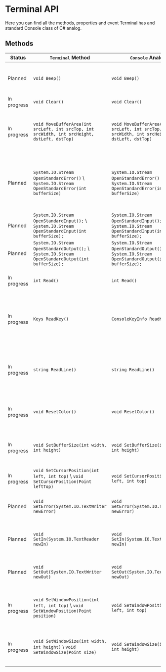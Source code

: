 # Terminal API

Here you can find all the methods, properties and event Terminal has and standard Console class of C# analog.

## Methods

| Status | `Terminal` Method | `Console` Analog | Description |
| --- | --- | --- | --- |
| Planned | `void Beep()` | `void Beep()` | Plays the sound of a beep through the console speaker |
| In progress | `void Clear()` | `void Clear()` | Clears the console buffer |
| In progress | `void MoveBufferArea(int srcLeft, int srcTop, int srcWidth, int srcHeight, dstLeft, dstTop)` | `void MoveBufferArea(int srcLeft, int srcTop, int srcWidth, int srcHeight, dstLeft, dstTop)` | Copies a specified source area of the screen buffer to a specified destination area |
| Planned | `System.IO.Stream OpenStandardError()` \ `System.IO.Stream OpenStandardError(int bufferSize)`  | `System.IO.Stream OpenStandardError()` \ `System.IO.Stream OpenStandardError(int bufferSize)` | 1. Acquires the standard error stream \ 2. Acquires the standard error stream, which is set to a specified buffer size |
| Planned | `System.IO.Stream OpenStandardInput();` \ `System.IO.Stream OpenStandardInput(int bufferSize);` | `System.IO.Stream OpenStandardInput();` \ `System.IO.Stream OpenStandardInput(int bufferSize);` | Acquires the standard input stream |
| Planned | `System.IO.Stream OpenStandardOutput();` \ `System.IO.Stream OpenStandardOutput(int bufferSize);` | `System.IO.Stream OpenStandardOutput();` \ `System.IO.Stream OpenStandardOutput(int bufferSize);` | Acquires the standard output stream |
| In progress | `int Read()` | `int Read()` | Reads the next character from the standard input stream |
| In progress | `Keys ReadKey()` | `ConsoleKeyInfo ReadKey()` | Obtains the next character or function key pressed by the user. `Keys` and `ConsoleKeyInfo` enums are interchangeable |
| In progress | `string ReadLine()` | `string ReadLine()` | Reads the next line of characters from the standard input stream. Line ends with new line symbol (`\n` or `\r\n`) |
| In progress | `void ResetColor()` | `void ResetColor()` | Sets the foreground and background console colors to their defaults |
| In progress | `void SetBufferSize(int width, int height)` | `void SetBufferSize(int width, int height)` | Sets the height and width of the screen buffer area to the specified values |
| In progress | `void SetCursorPosition(int left, int top)` \ `void SetCursorPosition(Point leftTop)` | `void SetCursorPosition(int left, int top)` | Sets the position of the cursor |
| Planned | `void SetError(System.IO.TextWriter newError)` | `void SetError(System.IO.TextWriter newError)` | Sets the Error property to the specified TextWriter object |
| Planned | `void SetIn(System.IO.TextReader newIn)` | `void SetIn(System.IO.TextReader newIn)` | Sets the In property to the specified TextReader object |
| Planned | `void SetOut(System.IO.TextWriter newOut)` | `void SetOut(System.IO.TextWriter newOut)` | Sets the Out property to the specified TextWriter object. |
| In progress | `void SetWindowPosition(int left, int top)` \ `void SetWindowPosition(Point position)`| `void SetWindowPosition(int left, int top)` | Sets the position of the console window relative to the screen buffer |
| In progress | `void SetWindowSize(int width, int height)` \ `void SetWindowSize(Point size)` | `void SetWindowSize(int width, int height)` | Sets the height and width of the console window to the specified values |
